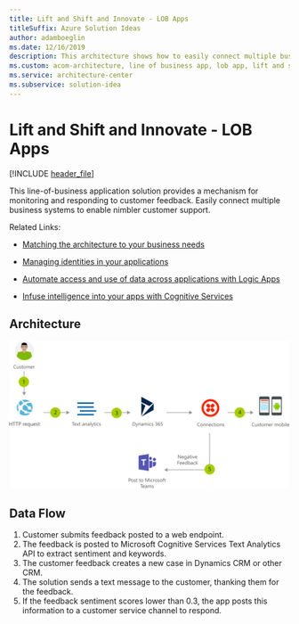```yaml
---
title: Lift and Shift and Innovate - LOB Apps
titleSuffix: Azure Solution Ideas
author: adamboeglin
ms.date: 12/16/2019
description: This architecture shows how to easily connect multiple business systems to enable customer support.
ms.custom: acom-architecture, line of business app, lob app, lift and shift cloud strategy, cloud migration, cloud innovation, lift and shift solution, lift and shift strategy, interactive-diagram, 'https://azure.microsoft.com/solutions/architecture/modern-customer-support-portal-powered-by-an-agile-business-process/'
ms.service: architecture-center
ms.subservice: solution-idea
---
```


# Lift and Shift and Innovate - LOB Apps

[!INCLUDE [header_file](../header.md)]

This line-of-business application solution provides a mechanism for monitoring and responding to customer feedback. Easily connect multiple business systems to enable nimbler customer support.

Related Links:

* [Matching the architecture to your business needs](https://docs.microsoft.com/azure/architecture/guide/design-principles/build-for-business)

* [Managing identities in your applications](https://docs.microsoft.com/azure/architecture/multitenant-identity)

* [Automate access and use of data across applications with Logic Apps](https://docs.microsoft.com/azure/logic-apps)

* [Infuse intelligence into your apps with Cognitive Services](https://docs.microsoft.com/azure/cognitive-services/welcome)

## Architecture

![Architecture diagram](../media/modern-customer-support-portal-powered-by-an-agile-business-process.svg)

## Data Flow

1. Customer submits feedback posted to a web endpoint.
1. The feedback is posted to Microsoft Cognitive Services Text Analytics API to extract sentiment and keywords.
1. The customer feedback creates a new case in Dynamics CRM or other CRM.
1. The solution sends a text message to the customer, thanking them for the feedback.
1. If the feedback sentiment scores lower than 0.3, the app posts this information to a customer service channel to respond.
